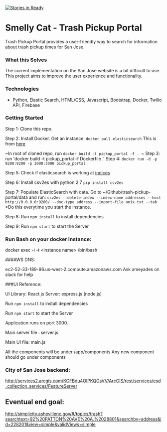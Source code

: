 [![Stories in Ready](https://badge.waffle.io/codeforsanjose/trash-pickup-portal.png?label=ready&title=Ready)](https://waffle.io/codeforsanjose/trash-pickup-portal)
# Smelly Cat - Trash Pickup Portal

Trash Pickup Portal provides a user-friendly way to search for information about trash pickup times for San Jose.

### What this Solves
The current implementation on the San Jose website is a bit difficult to use. This project aims to improve the user experience and functionality.

### Technologies

* Python, Elastic Search, HTML/CSS, Javascript, Bootstrap, Docker, Twilio API, Firebase

### Getting Started

Step 1: Clone this repo.  

Step 2: Install Docker.  Get an instance: `docker pull elasticsearch`
This is from [here](https://github.com/dockerfile/elasticsearch)

~In root of cloned repo, run `docker build -t pickup_portal -f . `~
Step 3: run 'docker build -t pickup_portal -f Dockerfile .'
Step 4:  `docker run -d -p 9200:9200 -p 3000:3000 pickup_portal`

Step 5: Check if elasticsearch is working at [indices](http://0.0.0.0:9200/_cat/indices?v)

Step 6: Install csv2es with python 2.7 `pip install csv2es`

Step 7: Populate ElasticSearch with data.  Go to ~/Github/trash-pickup-portal/data and run:
`csv2es --delete-index --index-name addresses --host http://0.0.0.0:9200/ --doc-type address --import-file unix.txt --tab`
*Do this everytime you start the instance.

Step 8: Run ```npm install``` to install dependencies

Step 9: Run ```npm start``` to start the Server


### Run Bash on your docker instance:

 docker exec -i -t \<instance name\>  /bin/bash

###AWS DNS:

ec2-52-33-189-96.us-west-2.compute.amazonaws.com
Ask ameyades on slack for help

###UI Reference:

UI Library: React.js
Server: express.js (node.js)

Run ```npm install``` to install dependencies

Run ```npm start``` to start the Server

Application runs on port 3000.

Main server file : server.js

Main UI file: main.js

All the components will be under /app/components
Any new component should go under components



### City of San Jose backend:
http://services2.arcgis.com/KCFBdu4OIPKQGsVV/ArcGIS/rest/services/esd_collection_services/FeatureServer

## Eventual end goal:
http://simplicity.ashevillenc.gov/#/topics/trash?searchtext=92%20PATTON%20AVE%20A,%2028801&searchby=address&id=228201&view=simple&validViews=simple
